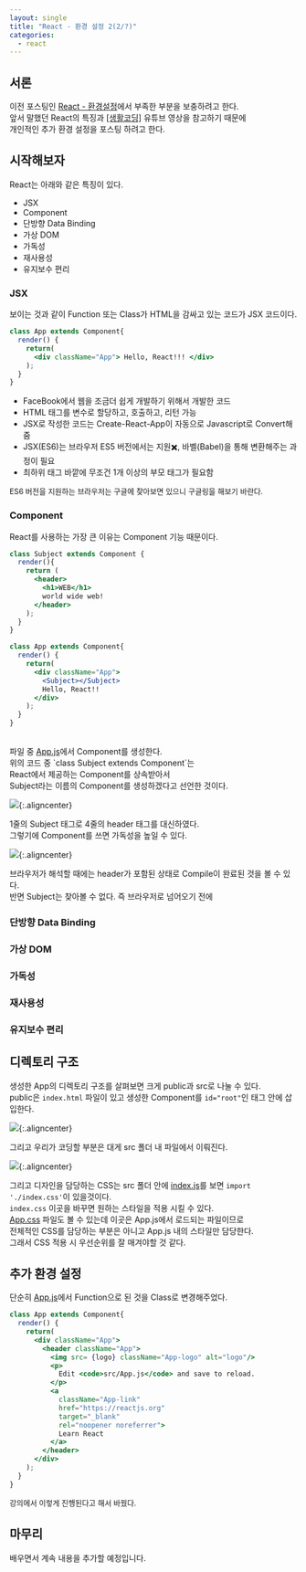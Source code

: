 ```yaml
---
layout: single
title: "React - 환경 설정 2(2/?)"
categories:
  - react
---
```


<style>
img.aligncenter{display:block;margin:0 auto}
  </style>

## 서론

이전 포스팅인 [React - 환경설정](https://ingbox.github.io/react/React_Setting/)에서 부족한 부분을 보충하려고 한다.<br>
앞서 말했던 React의 특징과 [[생활코딩]](https://www.youtube.com/channel/UCvc8kv-i5fvFTJBFAk6n1SA) 유튜브 영상을 참고하기 때문에<br>
개인적인 추가 환경 설정을 포스팅 하려고 한다.<br>


## 시작해보자

<span id="mus">React</span>는 아래와 같은 특징이 있다. 

* JSX
* Component
* 단방향 Data Binding
* 가상 DOM
* 가독성
* 재사용성
* 유지보수 편리


### JSX

보이는 것과 같이 Function 또는 Class가 HTML을 감싸고 있는 코드가 JSX 코드이다.<br>

```jsx
class App extends Component{
  render() {
    return(
      <div className="App"> Hello, React!!! </div>
    );
  }
}
```

* FaceBook에서 웹을 조금더 쉽게 개발하기 위해서 개발한 코드
* HTML 태그를 변수로 할당하고, 호출하고, 리턴 가능
* JSX로 작성한 코드는 Create-React-App이 자동으로 Javascript로 Convert해 줌
* JSX(ES6)는 브라우저 ES5 버전에서는 지원✖️, 바벨(Babel)을 통해 변환해주는 과정이 필요
* 최하위 태그 바깥에 무조건 1개 이상의 부모 태그가 필요함

<font size=2> ES6 버전을 지원하는 브라우저는 구글에 찾아보면 있으니 구글링을 해보기 바란다.</font>

### Component

React를 사용하는 가장 큰 이유는 <span id="mus">Component</span> 기능 때문이다.<br>

```jsx
class Subject extends Component {
  render(){
    return (
      <header>
        <h1>WEB</h1>
        world wide web!
      </header>
    );
  }
}

class App extends Component{
  render() {
    return(
      <div className="App">
        <Subject></Subject>
        Hello, React!!
      </div>
    );
  }
}
```
<br>
파일 중 <u>App.js</u>에서 <span id="mus">Component</span>를 생성한다.<br>
위의 코드 중 `class Subject extends Component`는<br>
React에서 제공하는 <span id="mus">Component</span>를 상속받아서<br>
Subject라는 이름의 <span id="mus">Component</span>를 생성하겠다고 선언한 것이다.

![](/assets/images/posting/react_220131/picture3.png){:.aligncenter}

1줄의 Subject 태그로 4줄의 header 태그를 대신하였다.<br>
그렇기에 Component를 쓰면 가독성을 높일 수 있다.<br>

![](/assets/images/posting/react_220131/picture4.png){:.aligncenter}

브라우저가 해석할 때에는 header가 포함된 상태로 Compile이 완료된 것을 볼 수 있다.<br>
반면 Subject는 찾아볼 수 없다. 즉 브라우저로 넘어오기 전에 

### 단방향 Data Binding

### 가상 DOM

### 가독성

### 재사용성

### 유지보수 편리

## 디렉토리 구조

생성한 App의 디렉토리 구조를 살펴보면 크게 <span id="mus">public</span>과 <span id="mus">src</span>로 나눌 수 있다.<br>
<span id="mus">public</span>은 `index.html` 파일이 있고 생성한 Component를 `id="root"`인 태그 안에 삽입한다.<br>

![](/assets/images/posting/react_220131/picture1.png){:.aligncenter}

그리고 우리가 코딩할 부분은 대게 <span id="mus">src</span> 폴더 내 파일에서 이뤄진다.<br>

![](/assets/images/posting/react_220131/picture2.png){:.aligncenter}

그리고 디자인을 담당하는 <span id="mus">CSS</span>는 src 폴더 안에 <u>index.js</u>를 보면 `import './index.css'`이 있을것이다.<br>
`index.css` 이곳을 바꾸면 원하는 스타일을 적용 시킬 수 있다. <br>
<u>App.css</u> 파일도 볼 수 있는데 이곳은 App.js에서 로드되는 파일이므로<br> 전체적인 CSS를 담당하는 부분은 아니고 App.js 내의 스타일만 담당한다.<br>
그래서 CSS 적용 시 우선순위를 잘 매겨야할 것 같다.<br>


## 추가 환경 설정

단순히 <u>App.js</u>에서 Function으로 된 것을 Class로 변경해주었다.

```jsx
class App extends Component{
  render() {
    return(
      <div className="App">
        <header className="App">
          <img src= {logo} className="App-logo" alt="logo"/>
          <p>
            Edit <code>src/App.js</code> and save to reload.
          </p>
          <a
            className="App-link"
            href="https://reactjs.org"
            target="_blank"
            rel="noopener noreferrer">
            Learn React
          </a>
        </header>
      </div>
    );
  }
}
```

<font size=2>강의에서 이렇게 진행된다고 해서 바꿨다.</font>


## 마무리

배우면서 계속 내용을 추가할 예정입니다.
